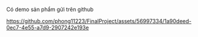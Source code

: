 Có demo sản phẩm gửi trên github

 


https://github.com/phong11223/FinalProject/assets/56997334/1a90deed-0ec7-4e55-a7d9-2907242e193e

